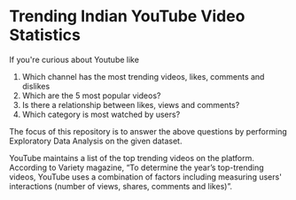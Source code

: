 # Trending Indian YouTube Video Statistics

If you're curious about Youtube like

1. Which channel has the most trending videos, likes, comments and dislikes
2. Which are the 5 most popular videos?
3. Is there a relationship between likes, views and comments?
5. Which category is most watched by users?

The focus of this repository is to answer the above questions by performing Exploratory Data Analysis on the given dataset.

YouTube maintains a list of the top trending videos on the platform. According to Variety magazine, “To determine the year’s top-trending videos, YouTube uses a combination of factors including measuring users' interactions (number of views, shares, comments and likes)”. 
